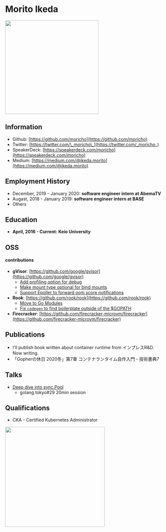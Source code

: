 # Morito Ikeda

<img width="300" src="https://moricho.github.io/images/kuma.jpeg">

## Information
- Github: [https://github.com/moricho](https://github.com/moricho)
- Twitter: [https://twitter.com/\_moricho\_](https://twitter.com/_moricho_)
- SpeakerDeck: [https://speakerdeck.com/moricho](https://speakerdeck.com/moricho)
- Medium: [https://medium.com/@ikeda.morito](https://medium.com/@ikeda.morito)

## Employment History
- December, 2019 - January 2020: __software engineer intern at AbemaTV__
- Augast, 2018 - January 2019: __software engineer intern at BASE__
- Others

## Education
- __April, 2016 - Current: Keio University__

## OSS

#### contributions

- __gVisor__: [https://github.com/google/gvisor](https://github.com/google/gvisor)
  - [Add profiling option for debug](https://github.com/google/gvisor/pull/1951)
  - [Make mount type optional for bind mounts](https://github.com/google/gvisor/pull/2487)
  - [Support Epoller to forward oom score notifications](https://github.com/google/gvisor-containerd-shim/issues/56)
- __Rook__: [https://github.com/rook/rook](https://github.com/rook/rook)
  - [Move to Go Modules](https://github.com/rook/rook/pull/4984)
  - [Fix `codegen` to find boilerplate outside of the $GOPATH](https://github.com/rook/rook/pull/5110)
- __Firecracker__: [https://github.com/firecracker-microvm/firecracker](https://github.com/firecracker-microvm/firecracker)

## Publications
- I'll publish book written about container runtime from インプレスR&D. Now writing.
- 「Gopherの休日 2020冬」第7章 コンテナランタイム自作入門 - 技術書典7

## Talks
- [Deep dive into sync.Pool](https://speakerdeck.com/moricho/deep-dive-into-sync-dot-pool)
  - golang.tokyo#29 20min session

## Qualifications
- CKA - Certified Kubernetes Administrator

<img width="320" src="https://moricho.github.io/images/cka.png">
